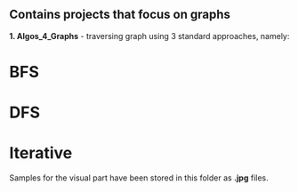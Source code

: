 ## Contains projects that focus on graphs 

**1. Algos_4_Graphs** - traversing graph using 3 standard approaches, namely: 

# BFS 
# DFS  
# Iterative

Samples for the visual part have been stored in this folder as **.jpg** files. 


